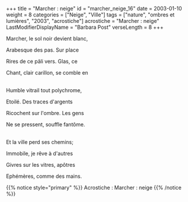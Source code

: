 +++
title = "Marcher : neige"
id = "marcher_neige_16"
date = 2003-01-10
weight = 8
categories = ["Neige", "Ville"]
tags = ["nature", "ombres et lumières", "2003", "acrostiche"]
acrostiche = "Marcher : neige"
LastModifierDisplayName = "Barbara Post"
verseLength = 8
+++

Marcher, le sol noir devient blanc,

Arabesque des pas. Sur place

Rires de ce pâli vers. Glas, ce

Chant, clair carillon, se comble en

 \
Humble vitrail tout polychrome,

Etoilé. Des traces d'argents

Ricochent sur l'ombre. Les gens

Ne se pressent, souffle fantôme.

 \
Et la ville perd ses chemins;

Immobile, je rêve à d'autres

Givres sur les vitres, apôtres

Ephémères, comme des mains.

{{% notice style="primary" %}}
Acrostiche : Marcher : neige
{{% /notice %}}
